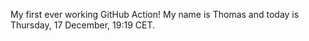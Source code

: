 My first ever working GitHub Action!
My name is Thomas and today is Thursday, 17 December, 19:19 CET. 
